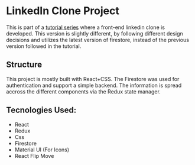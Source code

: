 # LinkedIn Clone Project
This is part of a [tutorial series](https://www.youtube.com/watch?v=QaYts9sPmcY) where a front-end linkedin clone is developed. This version is slightly different, by following different design decisions and utilizes the latest version of firestore, instead of the previous version followed in the tutorial.

## Structure
This project is mostly built with React+CSS. The Firestore was used for authentication and support a simple backend. The information is spread accross the different components via the Redux state manager.

## Tecnologies Used:
- React
- Redux
- Css
- Firestore
- Material UI (For Icons)
- React Flip Move
